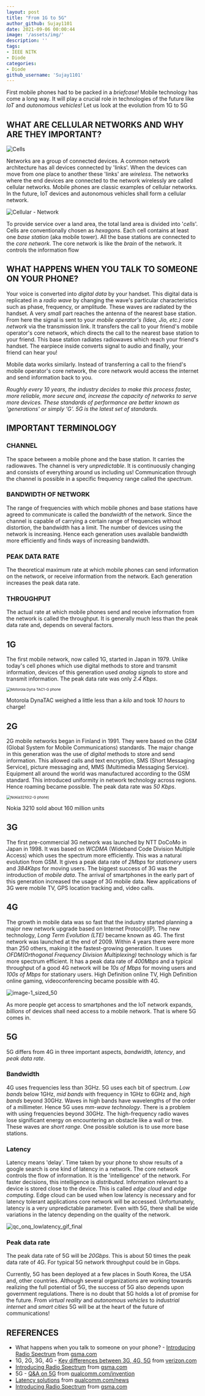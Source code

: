 ```yaml
---
layout: post
title: "From 1G to 5G"
author_github: Sujay1101
date: 2021-09-06 00:00:44
image: '/assets/img/'
description: ''
tags:
- IEEE NITK
- Diode
categories:
- Diode
github_username: 'Sujay1101'
---
```


First mobile phones had to be packed in a *briefcase!* Mobile technology has come a long way. It will play a crucial role in technologies of the future like *IoT* and *autonomous vehicles!* Let us look at the evolution from 1G to 5G

## WHAT ARE CELLULAR NETWORKS AND WHY ARE THEY IMPORTANT?

![Cells](/blog/assets/img/from-1g-to-5g/Cells.png)

Networks are a group of connected devices. A common network architecture has all devices connected by 'links'. When the devices can move from one place to another these 'links' are *wireless*. The networks where the end devices are connected to the network wirelessly are called cellular networks. Mobile phones are classic examples of cellular networks. In the future, IoT devices and autonomous vehicles shall form a cellular network.

![Cellular - Network](/blog/assets/img/from-1g-to-5g/Cellular-Network.jpg)

To provide service over a land area, the total land area is divided into '*cells*'. Cells are conventionally chosen as *hexagons*. Each cell contains at least one *base station* (aka mobile tower). All the base stations are connected to the *core network*. The core network is like the *brain* of the network. It controls the information flow

## WHAT HAPPENS WHEN YOU TALK TO SOMEONE ON YOUR PHONE?

Your voice is converted into *digital data* by your handset. This digital data is replicated in a *radio wave* by changing the wave's particular characteristics such as phase, frequency, or amplitude. These waves are radiated by the handset. A very *small* part reaches the antenna of the nearest base station. From here the signal is sent to your *mobile operator's (Idea, Jio, etc.) core network* via the transmission link. It transfers the call to your friend's mobile operator's core network, which directs the call to the nearest base station to your friend. This base station radiates radiowaves which reach your friend's handset. The earpiece inside converts signal to audio and finally, your friend can hear you!

Mobile data works similarly. Instead of transferring a call to the friend's mobile operator's core network, the core network would access the internet and send information back to you.

*Roughly every 10 years, the industry decides to make this process faster, more reliable, more secure and, increase the capacity of networks to serve more devices. These standards of performance are better known as 'generations' or simply 'G'. 5G is the latest set of standards.*

## IMPORTANT TERMINOLOGY

### CHANNEL

The space between a mobile phone and the base station. It carries the radiowaves. The channel is very *unpredictable*. It is continuously changing and consists of everything around us including us! Communication through the channel is possible in a specific frequency range called the *spectrum*.

### BANDWIDTH OF NETWORK

The range of frequencies with which mobile phones and base stations have agreed to communicate is called the *bandwidth* of the network. Since the channel is capable of carrying a certain range of frequencies without distortion, the bandwidth has a limit. The number of devices using the network is increasing. Hence each generation uses available bandwidth more efficiently and finds ways of increasing bandwidth.

### PEAK DATA RATE

The theoretical maximum rate at which mobile phones can send information on the network, or receive information from the network. Each generation increases the peak data rate.

### THROUGHPUT

The actual rate at which mobile phones send and receive information from the network is called the throughput. It is generally much less than the peak data rate and, depends on several factors.

## 1G

The first mobile network, now called 1G, started in Japan in 1979. Unlike today's cell phones which use digital methods to store and transmit information, devices of this generation used *analog signals* to store and transmit information. The peak data rate was only *2.4 Kbps*.

<img src="/blog/assets/img/from-1g-to-5g/Motorola Dyna TAC1-G phone.png" alt="Motorola Dyna TAC1-G phone" style="zoom:67%;"/>

​Motorola DynaTAC weighed a little less than a *kilo* and took *10 hours* to charge!

## 2G

2G mobile networks began in Finland in 1991. They were based on the *GSM* (Global System for Mobile Communications) standards. The major change in this generation was the use of *digital* methods to store and send information. This allowed calls and text encryption, SMS (Short Messaging Service), picture messaging and, MMS (Multimedia Messaging Service). Equipment all around the world was manufactured according to the GSM standard. This introduced uniformity in network technology across regions. Hence roaming became possible. The peak data rate was *50 Kbps*.

<img src="/blog/assets/img/from-1g-to-5g/Nokia3210(2-G phone).png" alt="Nokia3210(2-G phone)" style="zoom:67%;" />

Nokia 3210 sold about 160 million units

## 3G

The first pre-commercial 3G network was launched by NTT DoCoMo in Japan in 1998. It was based on *WCDMA* (Wideband Code Division Multiple Access) which uses the spectrum more efficiently. This was a natural evolution from GSM. It gives a peak data rate of *2Mbps* for *stationery* users and *384Kbps* for moving users. The biggest success of 3G was the introduction of *mobile data*. The arrival of smartphones in the early part of this generation increased the usage of 3G mobile data. New applications of 3G were mobile TV, GPS location tracking and, video calls.

## 4G

The growth in mobile data was so fast that the industry started planning a major new network upgrade based on Internet Protocol(IP). The new technology, *Long Term Evolution (LTE)* became known as 4G. The first network was launched at the end of 2009. Within 4 years there were more than 250 others, making it the fastest-growing generation. It uses *OFDM(Orthogonal Frequency Division Multiplexing)* technology which is far more spectrum efficient. It has a peak data rate of *400Mbps* and a typical throughput of a good 4G network will be *10s of Mbps* for moving users and *100s of Mbps* for stationary users. High Definition online TV, High Definition online gaming, videoconferencing became possible with 4G.

![image-1_sized_50](/blog/assets/img/from-1g-to-5g/image-1_sized_50.jpg)

As more people get access to smartphones and the IoT network expands, *billions* of devices shall need access to a mobile network. That is where 5G comes in.

## 5G

5G differs from 4G in three important aspects, *bandwidth*, *latency*, and *peak data rate*.

### Bandwidth

4G uses frequencies less than 3GHz. 5G uses each bit of spectrum. *Low bands* below 1GHz, *mid bands* with frequency in 1GHz to 6GHz and, *high bands* beyond 30GHz. Waves in high bands have wavelengths of the order of a millimeter. Hence 5G uses *mm-wave technology*. There is a problem with using frequencies beyond 30GHz. The high-frequency radio waves lose significant energy on encountering an obstacle like a wall or tree. These waves are *short range*. One possible solution is to use more base stations.

### Latency

Latency means 'delay'. Time taken by your phone to show results of a google search is one kind of latency in a network. The core network controls the flow of information. It is the 'intelligence' of the network. For faster decisions, this intelligence is *distributed*. Information relevant to a device is stored close to the device. This is called *edge cloud* and *edge computing*. Edge cloud can be used when low latency is necessary and for latency tolerant applications core network will be accessed. Unfortunately, latency is a very unpredictable parameter. Even with 5G, there shall be wide variations in the latency depending on the quality of the network.

![qc_onq_lowlatency_gif_final](/blog/assets/img/from-1g-to-5g/qc_onq_lowlatency_gif_final.gif)

### Peak data rate

The peak data rate of 5G will be *20Gbps*. This is about 50 times the peak data rate of 4G. For typical 5G network throughput could be in Gbps.

Currently, 5G has been deployed at a few places in South Korea, the USA and, other countries. Although several organizations are working towards realizing the full potential of 5G, the success of 5G also depends upon government regulations. There is no doubt that 5G holds a lot of promise for the future. From *virtual reality* and *autonomous vehicles* to *industrial internet* and *smart cities* 5G will be at the heart of the future of communications!

## REFERENCES

- What happens when you talk to someone on your phone? - [Introducing Radio Spectrum](https://www.gsma.com/spectrum/wp-content/uploads/2017/04/Introducing-Radio-Spectrum.pdf) from [gsma.com](https://www.gsma.com)
- 1G, 2G, 3G, 4G - [Key differences between 3G, 4G, 5G](https://www.verizon.com/about/our-company/5g/difference-between-3g-4g-5g) from [verizon.com](https://www.verizon.com/)
- [Introducing Radio Spectrum](https://www.gsma.com/spectrum/wp-content/uploads/2017/04/Introducing-Radio-Spectrum.pdf) from [gsma.com](https://www.gsma.com)
- 5G - [Q&A on 5G](https://www.qualcomm.com/invention/5g/what-is-5g#:~:text=5G%20will%20bring%20wider%20bandwidths,Gbps%20throughput%2C%20and%20low%20latency.) from [qualcomm.com/invention](https://www.qualcomm.com/invention/5g)
- [Latency solutions](https://www.qualcomm.com/news/onq/2019/05/13/how-5g-low-latency-improves-your-mobile-experiences#:~:text=The%20current%20architecture%20is%20a,is%20changing%20now%20with%205G.&text=Edge%20computing%20reduces%20latency%20because,to%20the%20cloud%20and%20back.) from [qualcomm.com/news](https://www.qualcomm.com/news/onq/2019/05/13/how-5g-low-latency-improves-your-mobile-experiences#:~:text=The%20current%20architecture%20is%20a,is%20changing%20now%20with%205G.&text=Edge%20computing%20reduces%20latency%20because,to%20the%20cloud%20and%20back.)
- [Introducing Radio Spectrum](https://www.gsma.com/spectrum/wp-content/uploads/2017/04/Introducing-Radio-Spectrum.pdf) from [gsma.com](https://www.gsma.com)
